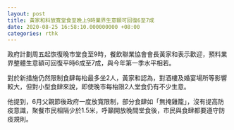 ```yaml
---
layout: post
title: 黃家和料放寬堂食至晚上9時業界生意額可回復6至7成
date: 2020-08-25 16:58:10.000000000 +08:00
categories: rthk
---
```


政府計劃周五起恢復晚市堂食至9時，餐飲聯業協會會長黃家和表示歡迎，預料業界整體生意額可回復平時6成至7成，與今年第一季水平相若。

對於新措施仍然限制食肆每枱最多坐2人，黃家和認為，對酒樓及婚宴場所等影響較大，但對小型食肆來說，即使晚市每枱限2人堂食仍有不少生意。

他提到，6月父親節後政府一度放寬限制，部分食肆如「無掩雞籠」，沒有提高防疫意識，聚餐市民相隔少於1.5米，呼籲開放晚間堂食後，市民與食肆都要遵守防疫規則。
